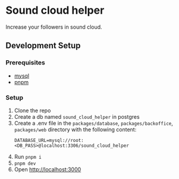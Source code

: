 # Sound cloud helper

Increase your followers in sound cloud.

## Development Setup

### Prerequisites

- [mysql](https://dev.mysql.com/downloads/installer/)
- [pnpm](https://pnpm.io/installation)

### Setup

1. Clone the repo
2. Create a db named `sound_cloud_helper` in postgres
3. Create a .env file in the `packages/database`, `packages/backoffice`, `packages/web` directory with the following content:
   ```env
   DATABASE_URL=mysql://root:<DB_PASS>@localhost:3306/sound_cloud_helper
   ```
4. Run `pnpm i`
5. `pnpm dev`
6. Open [http://localhost:3000](http://localhost:3000)
